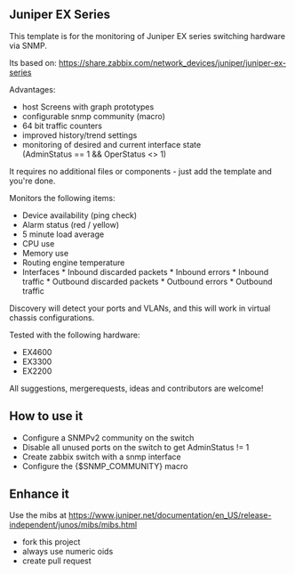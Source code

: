 
Juniper EX Series
-------------------

This template is for the monitoring of Juniper EX series switching hardware via SNMP.

Its based on: https://share.zabbix.com/network_devices/juniper/juniper-ex-series

Advantages:
- host Screens with graph prototypes
- configurable snmp community (macro)
- 64 bit traffic counters
- improved history/trend settings
- monitoring of desired and current interface state<BR>
  (AdminStatus == 1 && OperStatus <> 1)

It requires no additional files or components - just add the template and you're done.

Monitors the following items:

* Device availability (ping check)
* Alarm status (red / yellow)
* 5 minute load average
* CPU use
* Memory use
 * Routing engine temperature
 * Interfaces
		* Inbound discarded packets
		* Inbound errors
		* Inbound traffic
		* Outbound discarded packets
		* Outbound errors
		* Outbound traffic

Discovery will detect your ports and VLANs, and this will work in virtual chassis configurations.

Tested with the following hardware:

* EX4600
* EX3300
* EX2200

All suggestions, mergerequests, ideas and contributors are welcome!

How to use it
--------------

  * Configure a SNMPv2 community on the switch
  * Disable all unused ports on the switch to get AdminStatus != 1
  * Create zabbix switch with a snmp interface
  * Configure the {$SNMP_COMMUNITY} macro

Enhance it
----------

Use the mibs at https://www.juniper.net/documentation/en_US/release-independent/junos/mibs/mibs.html

- fork this project
- always use numeric oids
- create pull request
